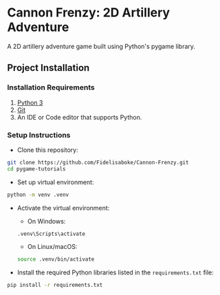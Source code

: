# Cannon Frenzy: 2D Artillery Adventure 
A 2D artillery adventure game built using Python's pygame library.

## Project Installation
### Installation Requirements
1. [Python 3](https://www.python.org/downloads/)
2. [Git](https://git-scm.com/downloads)
3. An IDE or Code editor that supports Python.

### Setup Instructions
- Clone this repository:
```bash
git clone https://github.com/Fidelisaboke/Cannon-Frenzy.git
cd pygame-tutorials
```

- Set up virtual environment:
```bash
python -m venv .venv
```

- Activate the virtual environment:
  - On Windows:
  ```bash
  .venv\Scripts\activate
  ```
  - On Linux/macOS:
  ```bash
  source .venv/bin/activate
  ```
  
- Install the required Python libraries listed in the `requirements.txt` file:
```bash
pip install -r requirements.txt
```
  
